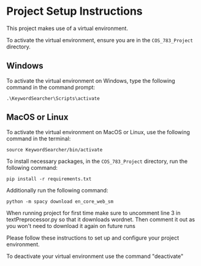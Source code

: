 # Project Setup Instructions

This project makes use of a virtual environment.

To activate the virtual environment, ensure you are in the `COS_783_Project` directory.

## Windows

To activate the virtual environment on Windows, type the following command in the command prompt:
```shell
.\KeywordSearcher\Scripts\activate
```

## MacOS or Linux

To activate the virtual environment on MacOS or Linux, use the following command in the terminal:
```shell
source KeywordSearcher/bin/activate
```

To install necessary packages, in the `COS_783_Project` directory, run the following command:

```shell
pip install -r requirements.txt
```

Additionally run the following command: 
```shell
python -m spacy download en_core_web_sm
```
When running project for first time make sure to uncomment line 3 in textPreprocessor.py so that it downloads wordnet. Then
comment it out as you won't need to download it again on future runs

Please follow these instructions to set up and configure your project environment.

To deactivate your virtual environment use the command "deactivate"

